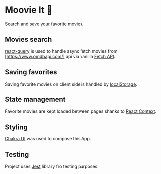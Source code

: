 # Moovie It 🎥

Search and save your favorite movies.

## Movies search

[react-query](https://tanstack.com/query/v3/docs/react/overview) is used to handle async fetch movies from [https://www.omdbapi.com/] api via vanilla [Fetch API](https://developer.mozilla.org/en-US/docs/Web/API/Fetch_API/Using_Fetch).

## Saving favorites

Saving favorite movies on client side is handled by [localStorage](https://developer.mozilla.org/en-US/docs/Web/API/Window/localStorage).

## State management

Favorite movies are kept loaded between pages shanks to [React Context](https://legacy.reactjs.org/docs/context.html).

## Styling

[Chakra UI](https://chakra-ui.com/) was used to compose this App.

## Testing

Project uses [Jest](https://jestjs.io/) library fro testing purposes.

